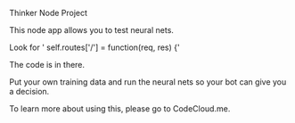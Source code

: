 Thinker Node Project

This node app allows you to test neural nets.

Look for ' self.routes['/'] = function(req, res) {'

The code is in there.

Put your own training data and run the neural nets so your bot can give you a decision.

To learn more about using this, please go to CodeCloud.me.
